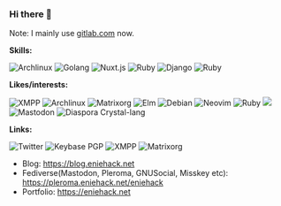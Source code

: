 ### Hi there 👋

Note: I mainly use [gitlab.com](https://gitlab.com/eniehack) now.

**Skills:**

![Archlinux](https://img.shields.io/badge/Archlinux-%230088cc.svg?style=flat-square&logo=Arch%20Linux&logoColor=white)
![Golang](https://img.shields.io/badge/Golang-%2300ADD8.svg?style=flat-square&logo=Go&logoColor=white)
![Nuxt.js](https://img.shields.io/badge/Nuxt.js-%2300C58E.svg?style=flat-square&logo=Nuxt.js&logoColor=white)
![Ruby](https://img.shields.io/badge/Ruby-%23CC342D.svg?style=flat-square&logo=Ruby&logoColor=white)
![Django](https://img.shields.io/badge/Django-%23092E20.svg?style=flat-square&logo=Django&logoColor=white)
![Ruby](https://img.shields.io/badge/JavaScipt-%23F7DF1E.svg?style=flat-square&logo=JavaScript&logoColor=white)


**Likes/interests:**

![XMPP](https://img.shields.io/badge/XMPP-%23002B5C.svg?style=flat-square&logo=XMPP&logoColor=white)
![Archlinux](https://img.shields.io/badge/Archlinux-%230088cc.svg?style=flat-square&logo=Arch%20Linux&logoColor=white)
![Matrixorg](https://img.shields.io/badge/Matrix-%23000000.svg?style=flat-square&logo=Matrix&logoColor=white)
![Elm](https://img.shields.io/badge/Elm-%231293D8.svg?style=flat-square&logo=Elm&logoColor=white)
![Debian](https://img.shields.io/badge/Debian-%23A81D33.svg?style=flat-square&logo=Debian&logoColor=white)
![Neovim](https://img.shields.io/badge/Neovim-%2357A143.svg?style=flat-square&logo=Neovim&logoColor=white)
![Ruby](https://img.shields.io/badge/Ruby-%23CC342D.svg?style=flat-square&logo=Ruby&logoColor=white)
![](https://img.shields.io/badge/SemanticWeb-%23005A9C.svg?style=flat-square&logo=Semantic%20Web&logoColor=white)
![Mastodon](https://img.shields.io/badge/Mastodon-%233088D4.svg?style=flat-square&logo=Mastodon&logoColor=white)
![Diaspora](https://img.shields.io/badge/Diaspora-%23000000.svg?style=flat-square&logo=Diaspora&logoColor=white)
Crystal-lang

**Links:**

![Twitter](https://img.shields.io/badge/Twitter-eniehack-%231DA1F2.svg?style=flat-square&logo=Twitter&logoColor=white)
![Keybase PGP](https://img.shields.io/keybase/pgp/eniehack?style=flat-square)
![XMPP](https://img.shields.io/badge/XMPP-eniehack@jabber.eniehack.net-%23002B5C.svg?style=flat-square&logo=XMPP&logoColor=white)
![Matrixorg](https://img.shields.io/badge/Matrix-eniehack:matrix--jp.net-%23000000.svg?style=flat-square&logo=Matrix&logoColor=white)
* Blog: https://blog.eniehack.net
* Fediverse(Mastodon, Pleroma, GNUSocial, Misskey etc): https://pleroma.eniehack.net/eniehack
* Portfolio: https://eniehack.net

<!--
**eniehack/eniehack** is a ✨ _special_ ✨ repository because its `README.md` (this file) appears on your GitHub profile.

Here are some ideas to get you started:

- 🔭 I’m currently working on ...
- 🌱 I’m currently learning ...
- 👯 I’m looking to collaborate on ...
- 🤔 I’m looking for help with ...
- 💬 Ask me about ...
- 📫 How to reach me: ...
- 😄 Pronouns: ...
- ⚡ Fun fact: ...
-->
